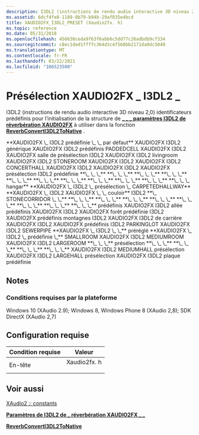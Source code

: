 ```yaml
---
description: I3DL2 (instructions de rendu audio interactive 3D niveau 2,0) identificateurs prédéfinis pour l’initialisation de la \_ structure de paramètres I3DL2 de réverbération XAUDIO2FX \_ \_ à utiliser dans la fonction ReverbConvertI3DL2ToNative.
ms.assetid: 6dcf4fe8-1189-8b79-b94b-29af835e4bcd
title: XAUDIO2FX_I3DL2_PRESET (Xaudio2fx. h)
ms.topic: reference
ms.date: 05/31/2018
ms.openlocfilehash: 456630ceda9f63f6abb6c5dd77c26adbdb9cf334
ms.sourcegitcommit: c8ec1ded1ffffc364d3c4f560bb2171da0dc5040
ms.translationtype: MT
ms.contentlocale: fr-FR
ms.lasthandoff: 03/22/2021
ms.locfileid: "106523500"
---
```

# <a name="xaudio2fx_i3dl2_preset"></a>Présélection XAUDIO2FX \_ I3DL2 \_

I3DL2 (instructions de rendu audio interactive 3D niveau 2,0) identificateurs prédéfinis pour l’initialisation de la structure de [**\_ \_ \_ paramètres I3DL2 de réverbération XAUDIO2FX**](/windows/desktop/api/xaudio2fx/ns-xaudio2fx-xaudio2fx_reverb_i3dl2_parameters) à utiliser dans la fonction [**ReverbConvertI3DL2ToNative**](/windows/desktop/api/xaudio2fx/nf-xaudio2fx-reverbconverti3dl2tonative) .

<dl> <span id="XAUDIO2FX_I3DL2_PRESET_DEFAULT"></span><span id="xaudio2fx_i3dl2_preset_default"></span>**XAUDIO2FX \_ I3DL2 prédéfinie \_ \_ par défaut** XAUDIO2FX I3DL2 générique XAUDIO2FX I3DL2 prédéfinis PADDEDCELL XAUDIO2FX I3DL2 XAUDIO2FX salle de présélection I3DL2 XAUDIO2FX I3DL2 livingroom XAUDIO2FX I3DL2 STONEROOM XAUDIO2FX I3DL2 XAUDIO2FX I3DL2 CONCERTHALL XAUDIO2FX I3DL2 XAUDIO2FX I3DL2 XAUDIO2FX présélection I3DL2 prédéfinie <span id="XAUDIO2FX_I3DL2_PRESET_GENERIC"></span> <span id="xaudio2fx_i3dl2_preset_generic"></span> **\_ \_ \_** <span id="XAUDIO2FX_I3DL2_PRESET_PADDEDCELL"></span> <span id="xaudio2fx_i3dl2_preset_paddedcell"></span> **\_ \_ \_** <span id="XAUDIO2FX_I3DL2_PRESET_ROOM"></span> <span id="xaudio2fx_i3dl2_preset_room"></span> **\_ \_ \_** <span id="XAUDIO2FX_I3DL2_PRESET_BATHROOM"></span> <span id="xaudio2fx_i3dl2_preset_bathroom"></span> **\_ \_ \_** <span id="XAUDIO2FX_I3DL2_PRESET_LIVINGROOM"></span> <span id="xaudio2fx_i3dl2_preset_livingroom"></span> **\_ \_ \_** <span id="XAUDIO2FX_I3DL2_PRESET_STONEROOM"></span> <span id="xaudio2fx_i3dl2_preset_stoneroom"></span> **\_ \_ \_** <span id="XAUDIO2FX_I3DL2_PRESET_AUDITORIUM"></span> <span id="xaudio2fx_i3dl2_preset_auditorium"></span> **\_ \_ \_** <span id="XAUDIO2FX_I3DL2_PRESET_CONCERTHALL"></span> <span id="xaudio2fx_i3dl2_preset_concerthall"></span> **\_ \_ \_** <span id="XAUDIO2FX_I3DL2_PRESET_CAVE"></span> <span id="xaudio2fx_i3dl2_preset_cave"></span> **\_ \_ \_** <span id="XAUDIO2FX_I3DL2_PRESET_ARENA"></span> <span id="xaudio2fx_i3dl2_preset_arena"></span> **\_ \_ \_** <span id="XAUDIO2FX_I3DL2_PRESET_HANGAR"></span> <span id="xaudio2fx_i3dl2_preset_hangar"></span> **\_ \_ \_ hangar** <span id="XAUDIO2FX_I3DL2_PRESET_CARPETEDHALLWAY"></span> <span id="xaudio2fx_i3dl2_preset_carpetedhallway"></span> **XAUDIO2FX \_ I3DL2 \_ présélection \_ CARPETEDHALLWAY** <span id="XAUDIO2FX_I3DL2_PRESET_HALLWAY"></span> <span id="xaudio2fx_i3dl2_preset_hallway"></span> **XAUDIO2FX \_ I3DL2 XAUDIO2FX \_ \_ couloir** I3DL2 <span id="XAUDIO2FX_I3DL2_PRESET_STONECORRIDOR"></span> <span id="xaudio2fx_i3dl2_preset_stonecorridor"></span> **\_ STONECORRIDOR \_ \_** <span id="XAUDIO2FX_I3DL2_PRESET_ALLEY"></span> <span id="xaudio2fx_i3dl2_preset_alley"></span> **\_ \_ \_** <span id="XAUDIO2FX_I3DL2_PRESET_FOREST"></span> <span id="xaudio2fx_i3dl2_preset_forest"></span> **\_ \_ \_** <span id="XAUDIO2FX_I3DL2_PRESET_CITY"></span> <span id="xaudio2fx_i3dl2_preset_city"></span> **\_ \_ \_** <span id="XAUDIO2FX_I3DL2_PRESET_MOUNTAINS"></span> <span id="xaudio2fx_i3dl2_preset_mountains"></span> **\_ \_ \_** <span id="XAUDIO2FX_I3DL2_PRESET_QUARRY"></span> <span id="xaudio2fx_i3dl2_preset_quarry"></span> **\_ \_ \_** <span id="XAUDIO2FX_I3DL2_PRESET_PLAIN"></span> <span id="xaudio2fx_i3dl2_preset_plain"></span> **\_ \_ \_** <span id="XAUDIO2FX_I3DL2_PRESET_PARKINGLOT"></span> <span id="xaudio2fx_i3dl2_preset_parkinglot"></span> **\_ \_ \_** <span id="XAUDIO2FX_I3DL2_PRESET_SEWERPIPE"></span> <span id="xaudio2fx_i3dl2_preset_sewerpipe"></span> **\_ \_ \_** prédéfinis <span id="XAUDIO2FX_I3DL2_PRESET_UNDERWATER"></span> XAUDIO2FX I3DL2 allée prédéfinis XAUDIO2FX I3DL2 XAUDIO2FX forêt prédéfinie I3DL2 XAUDIO2FX prédéfinis montagnes I3DL2 XAUDIO2FX I3DL2 de carrière XAUDIO2FX I3DL2 XAUDIO2FX prédéfinis I3DL2 PARKINGLOT XAUDIO2FX I3DL2 SEWERPIPE <span id="xaudio2fx_i3dl2_preset_underwater"></span> **XAUDIO2FX \_ I3DL2 \_ \_** préréglé <span id="XAUDIO2FX_I3DL2_PRESET_SMALLROOM"></span> <span id="xaudio2fx_i3dl2_preset_smallroom"></span> **XAUDIO2FX \_ I3DL2 \_ prédéfinie \_** SMALLROOM XAUDIO2FX I3DL2 MEDIUMROOM XAUDIO2FX I3DL2 LARGEROOM <span id="XAUDIO2FX_I3DL2_PRESET_MEDIUMROOM"></span> <span id="xaudio2fx_i3dl2_preset_mediumroom"></span> **\_ \_ \_** présélection <span id="XAUDIO2FX_I3DL2_PRESET_LARGEROOM"></span> <span id="xaudio2fx_i3dl2_preset_largeroom"></span> **\_ \_ \_** <span id="XAUDIO2FX_I3DL2_PRESET_MEDIUMHALL"></span> <span id="xaudio2fx_i3dl2_preset_mediumhall"></span> **\_ \_ \_** <span id="XAUDIO2FX_I3DL2_PRESET_LARGEHALL"></span> <span id="xaudio2fx_i3dl2_preset_largehall"></span> **\_ \_ \_** <span id="XAUDIO2FX_I3DL2_PRESET_PLATE"></span> <span id="xaudio2fx_i3dl2_preset_plate"></span> **\_ \_ \_** XAUDIO2FX I3DL2 MEDIUMHALL présélection XAUDIO2FX I3DL2 LARGEHALL présélection XAUDIO2FX I3DL2 plaque prédéfinie  
</dl>

## <a name="remarks"></a>Notes

### <a name="platform-requirements"></a>Conditions requises par la plateforme

Windows 10 (XAudio 2.9); Windows 8, Windows Phone 8 (XAudio 2,8); SDK DirectX (XAudio 2,7)

## <a name="requirements"></a>Configuration requise



| Condition requise | Valeur |
|-------------------|----------------------------------------------------------------------------------------|
| En-tête<br/> | <dl> <dt>Xaudio2fx. h</dt> </dl> |



## <a name="see-also"></a>Voir aussi

<dl> <dt>

[XAudio2 :: constants](constants.md)
</dt> <dt>

[**Paramètres de I3DL2 de \_ réverbération XAUDIO2FX \_ \_**](/windows/desktop/api/xaudio2fx/ns-xaudio2fx-xaudio2fx_reverb_i3dl2_parameters)
</dt> <dt>

[**ReverbConvertI3DL2ToNative**](/windows/desktop/api/xaudio2fx/nf-xaudio2fx-reverbconverti3dl2tonative)
</dt> </dl>

 

 




